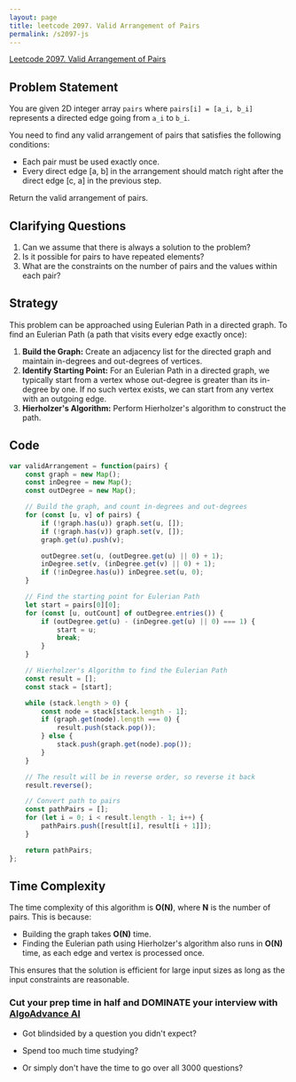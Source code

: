 ```yaml
---
layout: page
title: leetcode 2097. Valid Arrangement of Pairs
permalink: /s2097-js
---
```

[Leetcode 2097. Valid Arrangement of Pairs](https://algoadvance.github.io/algoadvance/l2097)
## Problem Statement

You are given 2D integer array `pairs` where `pairs[i] = [a_i, b_i]` represents a directed edge going from `a_i` to `b_i`. 

You need to find any valid arrangement of pairs that satisfies the following conditions:
- Each pair must be used exactly once.
- Every direct edge [a, b] in the arrangement should match right after the direct edge [c, a] in the previous step.

Return the valid arrangement of pairs.

## Clarifying Questions
1. Can we assume that there is always a solution to the problem?
2. Is it possible for pairs to have repeated elements?
3. What are the constraints on the number of pairs and the values within each pair?

## Strategy

This problem can be approached using Eulerian Path in a directed graph. To find an Eulerian Path (a path that visits every edge exactly once):
1. **Build the Graph:** Create an adjacency list for the directed graph and maintain in-degrees and out-degrees of vertices.
2. **Identify Starting Point:** For an Eulerian Path in a directed graph, we typically start from a vertex whose out-degree is greater than its in-degree by one. If no such vertex exists, we can start from any vertex with an outgoing edge.
3. **Hierholzer's Algorithm:** Perform Hierholzer's algorithm to construct the path.

## Code

```javascript
var validArrangement = function(pairs) {
    const graph = new Map();
    const inDegree = new Map();
    const outDegree = new Map();

    // Build the graph, and count in-degrees and out-degrees
    for (const [u, v] of pairs) {
        if (!graph.has(u)) graph.set(u, []);
        if (!graph.has(v)) graph.set(v, []);
        graph.get(u).push(v);

        outDegree.set(u, (outDegree.get(u) || 0) + 1);
        inDegree.set(v, (inDegree.get(v) || 0) + 1);
        if (!inDegree.has(u)) inDegree.set(u, 0);
    }

    // Find the starting point for Eulerian Path
    let start = pairs[0][0];
    for (const [u, outCount] of outDegree.entries()) {
        if (outDegree.get(u) - (inDegree.get(u) || 0) === 1) {
            start = u;
            break;
        }
    }

    // Hierholzer's Algorithm to find the Eulerian Path
    const result = [];
    const stack = [start];

    while (stack.length > 0) {
        const node = stack[stack.length - 1];
        if (graph.get(node).length === 0) {
            result.push(stack.pop());
        } else {
            stack.push(graph.get(node).pop());
        }
    }

    // The result will be in reverse order, so reverse it back
    result.reverse();

    // Convert path to pairs
    const pathPairs = [];
    for (let i = 0; i < result.length - 1; i++) {
        pathPairs.push([result[i], result[i + 1]]);
    }

    return pathPairs;
};
```

## Time Complexity

The time complexity of this algorithm is **O(N)**, where **N** is the number of pairs. This is because:
- Building the graph takes **O(N)** time.
- Finding the Eulerian path using Hierholzer's algorithm also runs in **O(N)** time, as each edge and vertex is processed once.

This ensures that the solution is efficient for large input sizes as long as the input constraints are reasonable.


### Cut your prep time in half and DOMINATE your interview with [AlgoAdvance AI](https://algoAdvance.com)

- Got blindsided by a question you didn't expect?

- Spend too much time studying?

- Or simply don't have the time to go over all 3000 questions?

